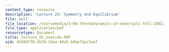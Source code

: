 ```yaml
---
content_type: resource
description: 'Lecture 25: Symmetry and Equilibrium'
file: null
file_location: /coursemedia/3-00-thermodynamics-of-materials-fall-2002/45898f703b701dea48a5b8be71ec5ae7_lecture_25_oneside.PDF
file_type: application/pdf
resourcetype: Document
title: lecture_25_oneside.PDF
uid: 45898f70-3b70-1dea-48a5-b8be71ec5ae7
---
```

